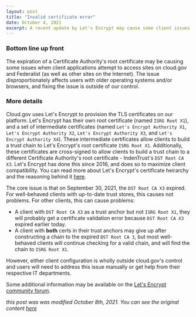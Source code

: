 ```yaml
---
layout: post
title: "Invalid certificate error"
date: October 4, 2021
excerpt: A recent update by Let's Encrypt may cause some client issues when accessing sites
---
```


### Bottom line up front

The expiration of a Certificate Authority's root certificate may be causing some issues when client applications attempt to access sites on cloud.gov and Federalist (as well as other sites on the Internet). The issue disproportionately affects users with older operating systems and/or browsers, and fixing the issue is outside of our control.

### More details

Cloud.gov uses Let's Encrypt to provision the TLS certificates on our platform. Let's Encrypt has their own root certificate (named `ISRG Root X1`), and a set of intermediate certificates (named `Let's Encrypt Authority X1`, `Let's Encrypt Authority X2`, `Let's Encrypt Authority X3`, and `Let's Encrypt Authority X4`). These intermediate certificates allow clients to build a trust chain to Let's Encrypt's root certificate `ISRG Root X1`. Additionally, these certificates are cross-signed to allow clients to build a trust chain to a different Certificate Authority's root certificate - IndenTrust's `DST Root CA X3`. Let's Encrypt has done this since 2016, and does so to maximize client compatibility. You can read more 
about Let's Encrypt's certificate heirarchy and the reasoning behind it [here](https://letsencrypt.org/2020/09/17/new-root-and-intermediates.html).

The core issue is that on September 30, 2021, the `DST Root CA X3` expired. For well-behaved clients with up-to-date trust stores, this causes not problems. For other clients, this can cause problems:
- A client with `DST Root CA X3` as a trust anchor but not `ISRG Root X1`, they will probably get a certificate validation error because `DST Root CA X3` expired earlier today.
- A client with **both** certs in their trust anchors may give up after constructing a chain to the expired `DST Root CA 3`, but most well-behaved clients will continue checking for a valid chain, and will find the chain to `ISRG Root X1`.

However, either client configuration is wholly outside cloud.gov's control and users will need to address this issue manually or get help from their respective IT departments.

Some additional information may be available on the [Let's Encrypt community forum](https://community.letsencrypt.org/t/help-thread-for-dst-root-ca-x3-expiration-september-2021/149190).

_this post was was modified October 8th, 2021. You can see the original content [here](https://github.com/cloud-gov/cg-site/blob/57a52327f052c3e4114c1b0caf4ae3a12beb5d25/_posts/2021-10-04-invalid-certificate-error.md)_
